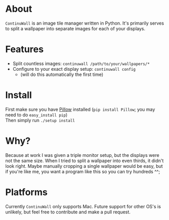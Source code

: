 # About
`ContinuWall` is an image tile manager written in Python. It's primarily serves to split a wallpaper into separate images for each of your displays.

# Features
- Split countless images: `continuwall /path/to/your/wallpapers/*`
- Configure to your exact display setup: `continuwall config`
    - (will do this automatically the first time)

# Install
First make sure you have [Pillow](https://pillow.readthedocs.io/en/latest/installation.html#basic-installation) installed (`pip install Pillow`; you may need to do `easy_install pip`)  
Then simply run `./setup install`

# Why?
Because at work I was given a triple monitor setup, but the displays were not the same size. When I tried to split a wallpaper into even thirds, it didn't look right. Maybe manually cropping a single wallpaper would be easy, but if you're like me, you want a program like this so you can try hundreds ^^;

# Platforms
Currently `ContinuWall` only supports Mac. Future support for other OS's is unlikely, but feel free to contribute and make a pull request.
